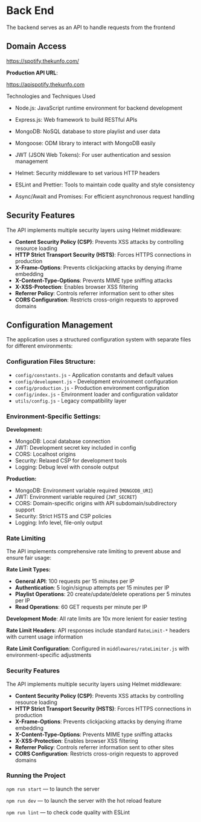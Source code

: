 # Back End

The backend serves as an API to handle requests from the frontend

## Domain Access

https://spotify.thekunfo.com/

**Production API URL**:

https://apispotify.thekunfo.com

Technologies and Techniques Used

- Node.js: JavaScript runtime environment for backend development

- Express.js: Web framework to build RESTful APIs

- MongoDB: NoSQL database to store playlist and user data

- Mongoose: ODM library to interact with MongoDB easily

- JWT (JSON Web Tokens): For user authentication and session management

- Helmet: Security middleware to set various HTTP headers

- ESLint and Prettier: Tools to maintain code quality and style consistency

- Async/Await and Promises: For efficient asynchronous request handling

## Security Features

The API implements multiple security layers using Helmet middleware:

- **Content Security Policy (CSP)**: Prevents XSS attacks by controlling resource loading
- **HTTP Strict Transport Security (HSTS)**: Forces HTTPS connections in production
- **X-Frame-Options**: Prevents clickjacking attacks by denying iframe embedding
- **X-Content-Type-Options**: Prevents MIME type sniffing attacks
- **X-XSS-Protection**: Enables browser XSS filtering
- **Referrer Policy**: Controls referrer information sent to other sites
- **CORS Configuration**: Restricts cross-origin requests to approved domains

## Configuration Management

The application uses a structured configuration system with separate files for different environments:

### Configuration Files Structure:

- `config/constants.js` - Application constants and default values
- `config/development.js` - Development environment configuration
- `config/production.js` - Production environment configuration
- `config/index.js` - Environment loader and configuration validator
- `utils/config.js` - Legacy compatibility layer

### Environment-Specific Settings:

**Development:**

- MongoDB: Local database connection
- JWT: Development secret key included in config
- CORS: Localhost origins
- Security: Relaxed CSP for development tools
- Logging: Debug level with console output

**Production:**

- MongoDB: Environment variable required (`MONGODB_URI`)
- JWT: Environment variable required (`JWT_SECRET`)
- CORS: Domain-specific origins with API subdomain/subdirectory support
- Security: Strict HSTS and CSP policies
- Logging: Info level, file-only output

### Rate Limiting

The API implements comprehensive rate limiting to prevent abuse and ensure fair usage:

**Rate Limit Types:**

- **General API**: 100 requests per 15 minutes per IP
- **Authentication**: 5 login/signup attempts per 15 minutes per IP
- **Playlist Operations**: 20 create/update/delete operations per 5 minutes per IP
- **Read Operations**: 60 GET requests per minute per IP

**Development Mode**: All rate limits are 10x more lenient for easier testing

**Rate Limit Headers**: API responses include standard `RateLimit-*` headers with current usage information

**Rate Limit Configuration**: Configured in `middlewares/rateLimiter.js` with environment-specific adjustments

### Security Features

The API implements multiple security layers using Helmet middleware:

- **Content Security Policy (CSP)**: Prevents XSS attacks by controlling resource loading
- **HTTP Strict Transport Security (HSTS)**: Forces HTTPS connections in production
- **X-Frame-Options**: Prevents clickjacking attacks by denying iframe embedding
- **X-Content-Type-Options**: Prevents MIME type sniffing attacks
- **X-XSS-Protection**: Enables browser XSS filtering
- **Referrer Policy**: Controls referrer information sent to other sites
- **CORS Configuration**: Restricts cross-origin requests to approved domains

### Running the Project

`npm run start` — to launch the server

`npm run dev` — to launch the server with the hot reload feature

`npm run lint` — to check code quality with ESLint
